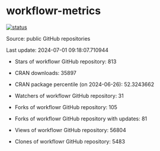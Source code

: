 
<!-- README.md is generated from README.Rmd. Please edit that file -->

# workflowr-metrics

[![status](https://github.com/workflowr/workflowr-metrics/workflows/metrics/badge.svg)](https://github.com/workflowr/workflowr-metrics/actions/workflows/metrics.yaml)

Source: public GitHub repositories

Last update: 2024-07-01 09:18:07.710944

<!--





* Weekly active projects (unique users):  ()

* Monthly active projects (unique users):  ()

* Number of workflowr projects on GitHub: 


-->

  - Stars of workflowr GitHub repository: 813

  - CRAN downloads: 35897

  - CRAN package percentile (on 2024-06-26): 52.3243662

  - Watchers of workflowr GitHub repository: 31

  - Forks of workflowr GitHub repository: 105

  - Forks of workflowr GitHub repository with updates: 81

  - Views of workflowr GitHub repository: 56804

  - Clones of workflowr GitHub repository: 5483
